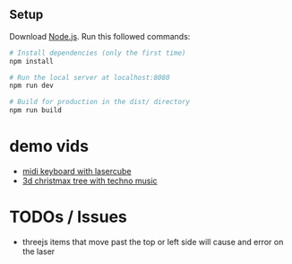 ## Setup
Download [Node.js](https://nodejs.org/en/download/).
Run this followed commands:

``` bash
# Install dependencies (only the first time)
npm install

# Run the local server at localhost:8080
npm run dev

# Build for production in the dist/ directory
npm run build
```


# demo vids
- [midi keyboard with lasercube](https://youtube.com/shorts/MfVcYIfSS3w?si=oICquLmDYRKuh8Cb)
- [3d christmax tree with techno music](https://youtube.com/shorts/fv0jYmgJmeE?si=NIlzy4Gf5j61mLxF)


# TODOs / Issues
- threejs items that move past the top or left side will cause and error on the laser
